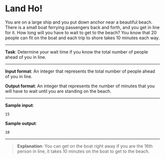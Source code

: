 # Land Ho!

You are on a large ship and you put down anchor near a beautiful beach. There is a small boat ferrying passengers back and forth, and you get in line for it. How long will you have to wait to get to the beach? You know that 20 people can fit on the boat and each trip to shore takes 10 minutes each way. 
 
---

**Task**: Determine your wait time if you know the total number of people ahead of you in line.   
 
---

**Input format**: An integer that represents the total number of people ahead of you in line. 
 
**Output format**: An integer that represents the number of minutes that you will have to wait until you are standing on the beach. 

---
 
**Sample input**:  
```
15 
```
 
**Sample output**:  
```
10
```

---

>**Explanation**: You can get on the boat right away if you are the 16th person in line, it takes 10 minutes on the boat to get to the beach.